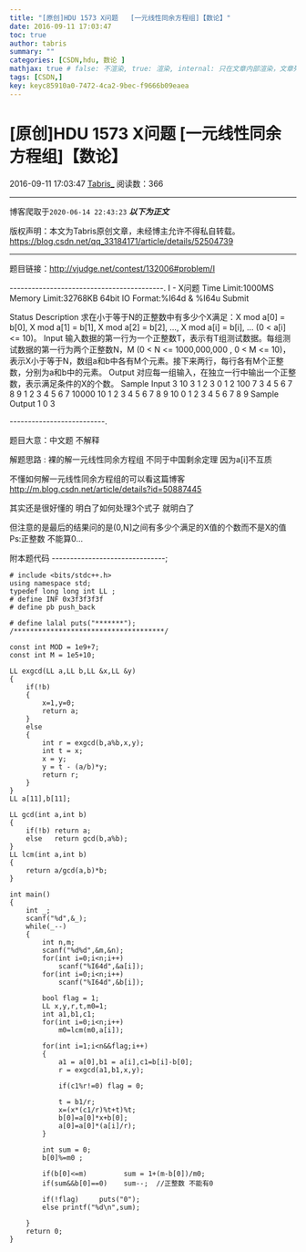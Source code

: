```yaml
---
title: "[原创]HDU 1573 X问题   [一元线性同余方程组]【数论】"
date: 2016-09-11 17:03:47
toc: true
author: tabris
summary: ""
categories: [CSDN,hdu, 数论 ]
mathjax: true # false: 不渲染, true: 渲染, internal: 只在文章内部渲染，文章列表中不渲染
tags: [CSDN,]
key: keyc85910a0-7472-4ca2-9bec-f9666b09eaea
---
```


# [原创]HDU 1573 X问题   [一元线性同余方程组]【数论】

2016-09-11 17:03:47  [Tabris_](https://me.csdn.net/qq_33184171) 阅读数：366

---

博客爬取于`2020-06-14 22:43:23`
***以下为正文***

版权声明：本文为Tabris原创文章，未经博主允许不得私自转载。
https://blog.csdn.net/qq_33184171/article/details/52504739

<!-- more -->

---

题目链接：http://vjudge.net/contest/132006#problem/I

------------------------------------------.
I - X问题
Time Limit:1000MS     Memory Limit:32768KB     64bit IO Format:%I64d & %I64u
Submit
 
Status
Description
求在小于等于N的正整数中有多少个X满足：X mod a[0] = b[0], X mod a[1] = b[1], X mod a[2] = b[2], …, X mod a[i] = b[i], … (0 < a[i] <= 10)。
Input
输入数据的第一行为一个正整数T，表示有T组测试数据。每组测试数据的第一行为两个正整数N，M (0 < N <= 1000,000,000 , 0 < M <= 10)，表示X小于等于N，数组a和b中各有M个元素。接下来两行，每行各有M个正整数，分别为a和b中的元素。
Output
对应每一组输入，在独立一行中输出一个正整数，表示满足条件的X的个数。
Sample Input
3
10 3
1 2 3
0 1 2
100 7
3 4 5 6 7 8 9
1 2 3 4 5 6 7
10000 10
1 2 3 4 5 6 7 8 9 10
0 1 2 3 4 5 6 7 8 9
Sample Output
1
0
3

--------------------------.

题目大意：中文题 不解释

解题思路 : 
裸的解一元线性同余方程组
不同于中国剩余定理  因为a[i]不互质

不懂如何解一元线性同余方程组的可以看这篇博客 http://m.blog.csdn.net/article/details?id=50887445

其实还是很好懂的  明白了如何处理3个式子 就明白了

但注意的是最后的结果问的是(0,N]之间有多少个满足的X值的个数而不是X的值 Ps:正整数 不能算0...

附本题代码
-------------------------------;
```
# include <bits/stdc++.h>
using namespace std;
typedef long long int LL ;
# define INF 0x3f3f3f3f
# define pb push_back

# define lalal puts("*******");
/*************************************/

const int MOD = 1e9+7;
const int M = 1e5+10;

LL exgcd(LL a,LL b,LL &x,LL &y)
{
    if(!b)
    {
        x=1,y=0;
        return a;
    }
    else
    {
        int r = exgcd(b,a%b,x,y);
        int t = x;
        x = y;
        y = t - (a/b)*y;
        return r;
    }
}
LL a[11],b[11];

LL gcd(int a,int b)
{
    if(!b) return a;
    else   return gcd(b,a%b);
}
LL lcm(int a,int b)
{
    return a/gcd(a,b)*b;
}

int main()
{
    int _;
    scanf("%d",&_);
    while(_--)
    {
        int n,m;
        scanf("%d%d",&m,&n);
        for(int i=0;i<n;i++)
            scanf("%I64d",&a[i]);
        for(int i=0;i<n;i++)
            scanf("%I64d",&b[i]);

        bool flag = 1;
        LL x,y,r,t,m0=1;
        int a1,b1,c1;
        for(int i=0;i<n;i++)
            m0=lcm(m0,a[i]);
        
        for(int i=1;i<n&&flag;i++)
        {
            a1 = a[0],b1 = a[i],c1=b[i]-b[0];
            r = exgcd(a1,b1,x,y);

            if(c1%r!=0) flag = 0;

            t = b1/r;
            x=(x*(c1/r)%t+t)%t;
            b[0]=a[0]*x+b[0];
            a[0]=a[0]*(a[i]/r);
        }
        
        int sum = 0;
        b[0]%=m0 ;

        if(b[0]<=m)         sum = 1+(m-b[0])/m0;
        if(sum&&b[0]==0)    sum--;  //正整数 不能有0

        if(!flag)     puts("0");
        else printf("%d\n",sum);

    }
    return 0;
}



```


